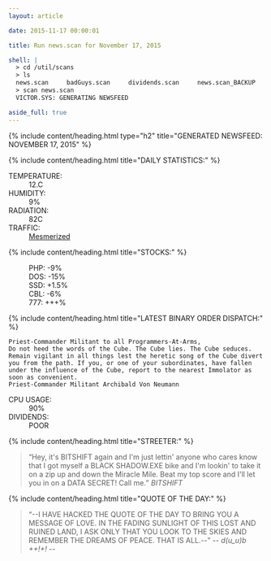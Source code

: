 ```yaml
---
layout: article

date: 2015-11-17 00:00:01

title: Run news.scan for November 17, 2015

shell: |
  > cd /util/scans
  > ls
  news.scan     badGuys.scan     dividends.scan     news.scan_BACKUP
  > scan news.scan
  VICTOR.SYS: GENERATING NEWSFEED

aside_full: true
---
```



{% include content/heading.html type="h2" title="GENERATED NEWSFEED: NOVEMBER 17, 2015" %}

{% include content/heading.html title="DAILY STATISTICS:" %}

<dl>
    <dt>TEMPERATURE:</dt>
    <dd>12.C</dd>
    <dt>HUMIDITY:</dt>
    <dd>9%</dd>
    <dt>RADIATION:</dt>
    <dd>82C <RADIATION WARNING: LEVEL 2></dd>
    <dt>TRAFFIC:</dt>
    <dd><a href="https://www.youtube.com/watch?v=fvevYJbYzxM" title="Jordan F. - Mesmerized">Mesmerized</a></dd>
</dl>

{% include content/heading.html title="STOCKS:" %}

<dl>
    <dd>PHP: -9%</dd>
    <dd>DOS: -15%</dd>
    <dd>SSD: +1.5%</dd>
    <dd>CBL: -6%</dd>
    <dd>777: +++%</dd>
</dl>

{% include content/heading.html title="LATEST BINARY ORDER DISPATCH:" %}

    Priest-Commander Militant to all Programmers-At-Arms,
    Do not heed the words of the Cube. The Cube lies. The Cube seduces. Remain vigilant in all things lest the heretic song of the Cube divert you from the path. If you, or one of your subordinates, have fallen under the influence of the Cube, report to the nearest Immolator as soon as convenient.
    Priest-Commander Militant Archibald Von Neumann

<dl>
    <dt>CPU USAGE:</dt>
    <dd>90%</dd>
    <dt>DIVIDENDS:</dt>
    <dd>POOR</dd>
</dl>

{% include content/heading.html title="STREETER:" %}

<blockquote>
    <q>Hey, it's BITSHIFT again and I'm just lettin' anyone who cares know that I got myself a BLACK SHADOW.EXE bike and I'm lookin' to take it on a zip up and down the Miracle Mile. Beat my top score and I'll let you in on a DATA SECRET! Call me.</q>
    <cite>BITSHIFT</cite>
</blockquote>

{% include content/heading.html title="QUOTE OF THE DAY:" %}

<blockquote>
    <q>--I HAVE HACKED THE QUOTE OF THE DAY TO BRING YOU A MESSAGE OF LOVE. IN THE FADING SUNLIGHT OF THIS LOST AND RUINED LAND, I ASK ONLY THAT YOU LOOK TO THE SKIES AND REMEMBER THE DREAMS OF PEACE. THAT IS ALL.--</q>
    <cite>-- d(u_u)b ++!+! --</cite>
</blockquote>
